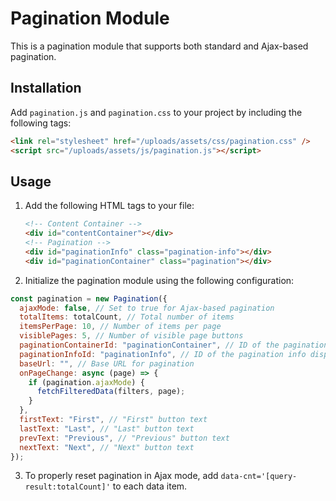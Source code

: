 # Pagination Module

This is a pagination module that supports both standard and Ajax-based pagination.

## Installation

Add `pagination.js` and `pagination.css` to your project by including the following tags:

```html
<link rel="stylesheet" href="/uploads/assets/css/pagination.css" />
<script src="/uploads/assets/js/pagination.js"></script>
```

## Usage

1. Add the following HTML tags to your file:

   ```html
   <!-- Content Container -->
   <div id="contentContainer"></div>
   <!-- Pagination -->
   <div id="paginationInfo" class="pagination-info"></div>
   <div id="paginationContainer" class="pagination"></div>
   ```

2. Initialize the pagination module using the following configuration:

```js
const pagination = new Pagination({
  ajaxMode: false, // Set to true for Ajax-based pagination
  totalItems: totalCount, // Total number of items
  itemsPerPage: 10, // Number of items per page
  visiblePages: 5, // Number of visible page buttons
  paginationContainerId: "paginationContainer", // ID of the pagination container
  paginationInfoId: "paginationInfo", // ID of the pagination info display
  baseUrl: "", // Base URL for pagination
  onPageChange: async (page) => {
    if (pagination.ajaxMode) {
      fetchFilteredData(filters, page);
    }
  },
  firstText: "First", // "First" button text
  lastText: "Last", // "Last" button text
  prevText: "Previous", // "Previous" button text
  nextText: "Next", // "Next" button text
});
```

3. To properly reset pagination in Ajax mode, add `data-cnt='[query-result:totalCount]'` to each data item.
